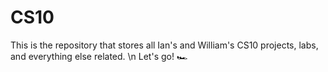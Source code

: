 # CS10
This is the repository that stores all Ian's and William's CS10 projects, labs, and everything else related. \n
Let's go! 🏎️
